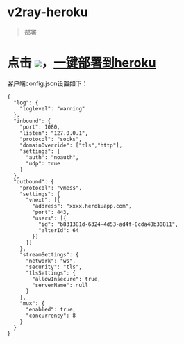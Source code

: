 # v2ray-heroku
> 部署
# 点击 [![](https://www.herokucdn.com/deploy/button.png)](https://heroku.com/deploy?template=https://github.com/Reclex/v2ray-heroku-reclex)，[一键部署到heroku](https://heroku.com/deploy?template=https://github.com/Reclex/v2ray-heroku-reclex)

客户端config.json设置如下：
```
{
  "log": {
    "loglevel": "warning"
  },
  "inbound": {
    "port": 1080,
    "listen": "127.0.0.1",
    "protocol": "socks",
    "domainOverride": ["tls","http"],
    "settings": {
      "auth": "noauth",
      "udp": true
    }
  },
  "outbound": {
    "protocol": "vmess",
    "settings": {
      "vnext": [{
        "address": "xxxx.herokuapp.com",
        "port": 443,
        "users": [{
          "id": "b831381d-6324-4d53-ad4f-8cda48b30811",
          "alterId": 64
        }]
      }]
    },
    "streamSettings": {
      "network": "ws",
      "security": "tls",
      "tlsSettings": {
        "allowInsecure": true,
        "serverName": null
      }
    },
    "mux": {
      "enabled": true,
      "concurrency": 8
    }
  }
}
```
